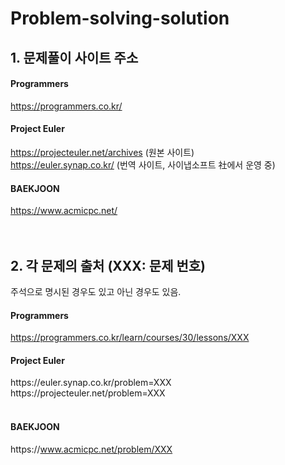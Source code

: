 # Problem-solving-solution
## 1. 문제풀이 사이트 주소
#### Programmers
https://programmers.co.kr/
<br/>
#### Project Euler
https://projecteuler.net/archives (원본 사이트)  
https://euler.synap.co.kr/        (번역 사이트, 사이냅소프트 社에서 운영 중) 
<br/>
#### BAEKJOON
https://www.acmicpc.net/
<br/>
<br/>
<br/>
## 2. 각 문제의 출처 (XXX: 문제 번호)  
주석으로 명시된 경우도 있고 아닌 경우도 있음.  
#### Programmers
https://programmers.co.kr/learn/courses/30/lessons/XXX
<br/>
#### Project Euler  
https://<hi1>euler.synap.co.kr/problem=XXX  
https://<hi1>projecteuler.net/problem=XXX  
<br/>
#### BAEKJOON  
https://<hi1>www.acmicpc.net/problem/XXX
